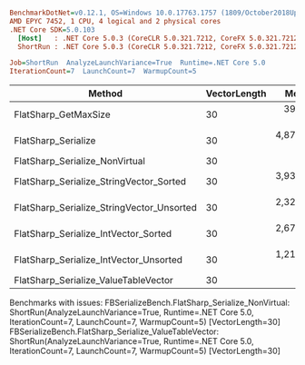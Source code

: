 ``` ini

BenchmarkDotNet=v0.12.1, OS=Windows 10.0.17763.1757 (1809/October2018Update/Redstone5)
AMD EPYC 7452, 1 CPU, 4 logical and 2 physical cores
.NET Core SDK=5.0.103
  [Host]   : .NET Core 5.0.3 (CoreCLR 5.0.321.7212, CoreFX 5.0.321.7212), X64 RyuJIT
  ShortRun : .NET Core 5.0.3 (CoreCLR 5.0.321.7212, CoreFX 5.0.321.7212), X64 RyuJIT

Job=ShortRun  AnalyzeLaunchVariance=True  Runtime=.NET Core 5.0  
IterationCount=7  LaunchCount=7  WarmupCount=5  

```
|                                    Method | VectorLength |       Mean |     Error |    StdDev |     Median |        P25 |        P50 |        P67 |        P80 |        P90 |        P95 |
|------------------------------------------ |------------- |-----------:|----------:|----------:|-----------:|-----------:|-----------:|-----------:|-----------:|-----------:|-----------:|
|                      FlatSharp_GetMaxSize |           30 |   392.4 ns |   6.00 ns |  11.56 ns |   392.6 ns |   384.2 ns |   392.6 ns |   402.0 ns |   403.1 ns |   404.3 ns |   404.7 ns |
|                       FlatSharp_Serialize |           30 | 4,877.3 ns |  86.15 ns | 172.05 ns | 4,852.7 ns | 4,774.3 ns | 4,852.7 ns | 4,952.6 ns | 5,045.9 ns | 5,118.8 ns | 5,130.8 ns |
|            FlatSharp_Serialize_NonVirtual |           30 |         NA |        NA |        NA |         NA |         NA |         NA |         NA |         NA |         NA |         NA |
|   FlatSharp_Serialize_StringVector_Sorted |           30 | 3,935.2 ns | 109.09 ns | 210.18 ns | 3,858.2 ns | 3,799.8 ns | 3,858.2 ns | 3,919.7 ns | 3,992.4 ns | 4,360.8 ns | 4,387.9 ns |
| FlatSharp_Serialize_StringVector_Unsorted |           30 | 2,328.7 ns | 138.42 ns | 266.69 ns | 2,190.7 ns | 2,176.8 ns | 2,190.7 ns | 2,236.3 ns | 2,405.2 ns | 2,921.2 ns | 2,928.8 ns |
|      FlatSharp_Serialize_IntVector_Sorted |           30 | 2,672.2 ns |  80.85 ns | 161.46 ns | 2,633.1 ns | 2,580.2 ns | 2,633.1 ns | 2,642.9 ns | 2,721.9 ns | 3,020.1 ns | 3,042.0 ns |
|    FlatSharp_Serialize_IntVector_Unsorted |           30 | 1,210.8 ns |   4.63 ns |   9.13 ns | 1,212.0 ns | 1,202.0 ns | 1,212.0 ns | 1,215.7 ns | 1,219.5 ns | 1,223.1 ns | 1,224.6 ns |
|      FlatSharp_Serialize_ValueTableVector |           30 |         NA |        NA |        NA |         NA |         NA |         NA |         NA |         NA |         NA |         NA |

Benchmarks with issues:
  FBSerializeBench.FlatSharp_Serialize_NonVirtual: ShortRun(AnalyzeLaunchVariance=True, Runtime=.NET Core 5.0, IterationCount=7, LaunchCount=7, WarmupCount=5) [VectorLength=30]
  FBSerializeBench.FlatSharp_Serialize_ValueTableVector: ShortRun(AnalyzeLaunchVariance=True, Runtime=.NET Core 5.0, IterationCount=7, LaunchCount=7, WarmupCount=5) [VectorLength=30]
